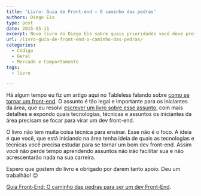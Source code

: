 ```yaml
---
title: 'Livro: Guia de Front-end – O caminho das pedras'
authors: Diego Eis
type: post
date: 2015-05-11
excerpt: Novo livro do Diego Eis sobre quais prioridades você deve prestar atenção para se tornar um bom dev front-end.
url: /livro-guia-de-front-end-o-caminho-das-pedras/
categories:
  - Código
  - Geral
  - Mercado e Comportamento
tags:
  - livro

---
```

Há algum tempo eu fiz um artigo aqui no Tableless falando sobre [como se tornar um front-end][1]. O assunto é tão legal e importante para os iniciantes da área, que eu resolvi <a href="http://www.casadocodigo.com.br/products/livro-guia-frontend" title="Link para o livro do Diego Eis sobre como ser um front-end" target="_blank">escrever um livro sobre esse assunto</a>, com mais detalhes e expondo quais tecnologias, técnicas e assuntos os iniciantes da área precisam se focar para virar um dev front-end.

O livro não tem muita coisa técnica para ensinar. Esse não é o foco. A ideia é que você, que está iniciando na área tenha ideia de quais as tecnologias e técnicas você precisa estudar para se tornar um bom dev front-end. Assim você não perde tempo aprendendo assuntos não irão facilitar sua e não acrescentarão nada na sua carreira.

Espero que gostem do livro e obrigado por darem tanto apoio. Deu um trabalhão! 😉

<a href="http://bit.ly/livro-como-ser-frontend" target="_blank">Guia Front-End: O caminho das pedras para ser um dev Front-End</a>.

 [1]: http://tableless.com.br/tornar-dev-front-end/ "Como se tornar um dev front-end"